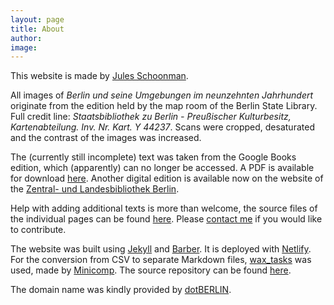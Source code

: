 ```yaml
---
layout: page
title: About
author: 
image: 
---
```

This website is made by [Jules Schoonman](https://sammeltassen.nl).

All images of _Berlin und seine Umgebungen im neunzehnten Jahrhundert_ originate from the edition held by the map room of the Berlin State Library. Full credit line: _Staatsbibliothek zu Berlin - Preußischer Kulturbesitz, Kartenabteilung. Inv. Nr. Kart. Y 44237_. Scans were cropped, desaturated and the contrast of the images was increased.

The (currently still incomplete) text was taken from the Google Books edition, which (apparently) can no longer be accessed. A PDF is available for download [here](/assets/pdf/Berlin_und_seine_Umgebeung_im_neunzehnte.pdf). Another digital edition is available now on the website of the [Zentral- und Landesbibliothek Berlin](http://nbn-resolving.de/urn:nbn:de:kobv:109-1-15368008).

Help with adding additional texts is more than welcome, the source files of the individual pages can be found [here](https://github.com/sammeltassen/spikers-berlin/tree/master/_posts). Please <a href="mailto:{{ site.email | encode_email }}" title="Contact">contact me</a> if you would like to contribute.

The website was built using [Jekyll](https://jekyllrb.com) and [Barber](http://barber.samesies.io). It is deployed with [Netlify](https://www.netlify.com). For the conversion from CSV to separate Markdown files, [wax_tasks](https://github.com/minicomp/wax_tasks) was used, made by [Minicomp](https://minicomp.github.io/wiki/). The source repository can be found [here](https://github.com/sammeltassen/spikers-berlin).

The domain name was kindly provided by [dotBERLIN](https://dot.berlin).